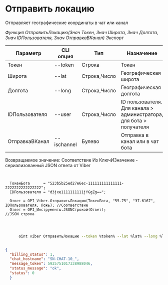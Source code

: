 ﻿---
sidebar_position: 5
---

# Отправить локацию
 Отправляет географические координаты в чат или канал


*Функция ОтправитьЛокацию(Знач Токен, Знач Широта, Знач Долгота, Знач IDПользователя, Знач ОтправкаВКанал) Экспорт*

  | Параметр | CLI опция | Тип | Назначение |
  |-|-|-|-|
  | Токен | --token | Строка | Токен |
  | Широта | --lat | Строка,Число | Географическая широта |
  | Долгота | --long | Строка,Число | Географическая долгота |
  | IDПользователя | --user | Строка,Число | ID пользователя. Для канала > администратора, для бота > получателя |
  | ОтправкаВКанал | --ischannel | Булево | Отправка в канал или в чат бота |

  
  Возвращаемое значение:   Соответствие Из КлючИЗначение - сериализованный JSON ответа от Viber

```bsl title="Пример кода"
	
  
  ТокенБота      = "523b5b25ed27e6ec-111111111111111-2222222222222222";
  IDПользователя = "d3jxe1111111111jYGgZg==";
  
  Ответ = OPI_Viber.ОтправитьЛокацию(ТокенБота, "55.75", "37.6167", IDПользователя, Ложь); //Соответствие
  Ответ = OPI_Инструменты.JSONСтрокой(Ответ);                                              //JSON строка
  
	
```

```sh title="Пример команды CLI"
    
      oint viber ОтправитьЛокацию --token %token% --lat %lat% --long %long% --user "d3jxe1111111111jYGgZg" --ischannel %ischannel%


```


```json title="Результат"

{
  "billing_status": 1,
  "chat_hostname": "SN-CHAT-10_",
  "message_token": 5925751017338988046,
  "status_message": "ok",
  "status": 0
  }

```

